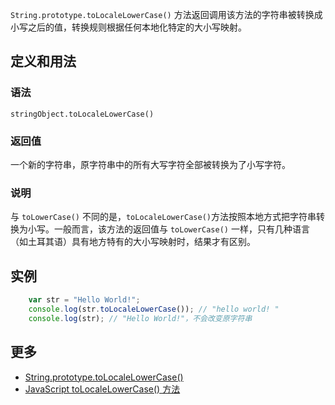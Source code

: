 `String.prototype.toLocaleLowerCase()` 方法返回调用该方法的字符串被转换成小写之后的值，转换规则根据任何本地化特定的大小写映射。

## 定义和用法

### 语法

`stringObject.toLocaleLowerCase()`

### 返回值

一个新的字符串，原字符串中的所有大写字符全部被转换为了小写字符。

### 说明

与 `toLowerCase()` 不同的是，`toLocaleLowerCase()`方法按照本地方式把字符串转换为小写。一般而言，该方法的返回值与 `toLowerCase()` 一样，只有几种语言（如土耳其语）具有地方特有的大小写映射时，结果才有区别。

## 实例

```javascript
    var str = "Hello World!";
    console.log(str.toLocaleLowerCase()); // "hello world! "
    console.log(str); // "Hello World!"，不会改变原字符串    
```

## 更多

*   [String.prototype.toLocaleLowerCase()](https://developer.mozilla.org/zh-CN/docs/Web/JavaScript/Reference/Global_Objects/String/toLocaleLowerCase)
*   [JavaScript toLocaleLowerCase() 方法](http://www.w3school.com.cn/jsref/jsref_toLocaleLowerCase.asp)